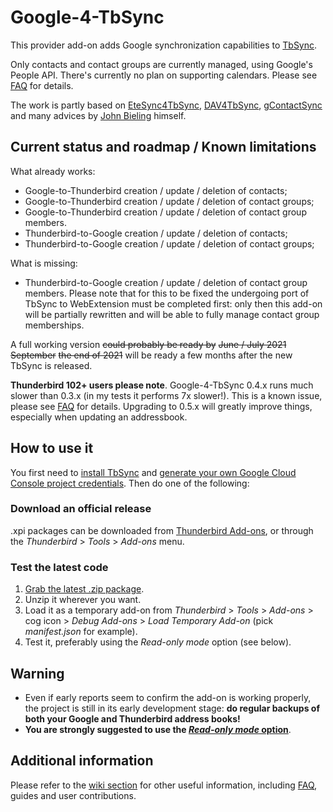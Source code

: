 # Google-4-TbSync

This provider add-on adds Google synchronization capabilities to [TbSync](https://github.com/jobisoft/TbSync).

Only contacts and contact groups are currently managed, using Google's People API. There's currently no plan on supporting calendars. Please see [FAQ](https://github.com/zanonmark/Google-4-TbSync/wiki/FAQ-(Frequently-Asked-Questions)) for details.

The work is partly based on [EteSync4TbSync](https://github.com/etesync/EteSync-4-TbSync), [DAV4TbSync](https://github.com/jobisoft/DAV-4-TbSync), [gContactSync](https://github.com/jdgeenen/gcontactsync) and many advices by [John Bieling](https://github.com/jobisoft) himself.

## Current status and roadmap / Known limitations

What already works:
* Google-to-Thunderbird creation / update / deletion of contacts;
* Google-to-Thunderbird creation / update / deletion of contact groups;
* Google-to-Thunderbird creation / update / deletion of contact group members.
* Thunderbird-to-Google creation / update / deletion of contacts;
* Thunderbird-to-Google creation / update / deletion of contact groups;

What is missing:
* Thunderbird-to-Google creation / update / deletion of contact group members. Please note that for this to be fixed the undergoing port of TbSync to WebExtension must be completed first: only then this add-on will be partially rewritten and will be able to fully manage contact group memberships.

A full working version ~~could probably be ready by~~ ~~June / July 2021~~ ~~September~~ ~~the end of 2021~~ will be ready a few months after the new TbSync is released.

**Thunderbird 102+ users please note**. Google-4-TbSync 0.4.x runs much slower than 0.3.x (in my tests it performs 7x slower!). This is a known issue, please see [FAQ](https://github.com/zanonmark/Google-4-TbSync/wiki/FAQ-(Frequently-Asked-Questions)) for details. Upgrading to 0.5.x will greatly improve things, especially when updating an addressbook.

## How to use it

You first need to [install TbSync](https://addons.thunderbird.net/addon/tbsync) and [generate your own Google Cloud Console project credentials](https://github.com/zanonmark/Google-4-TbSync/wiki/How-to-generate-your-own-Google-Cloud-Console-project-credentials). Then do one of the following:

### Download an official release

.xpi packages can be downloaded from [Thunderbird Add-ons](https://addons.thunderbird.net/addon/google-4-tbsync), or through the _Thunderbird_ > _Tools_ > _Add-ons_ menu.

### Test the latest code

1. [Grab the latest .zip package](https://github.com/zanonmark/Google-4-TbSync/archive/refs/heads/main.zip).
2. Unzip it wherever you want.
3. Load it as a temporary add-on from _Thunderbird_ > _Tools_ > _Add-ons_ > cog icon > _Debug Add-ons_ > _Load Temporary Add-on_ (pick _manifest.json_ for example).
4. Test it, preferably using the _Read-only mode_ option (see below).

## Warning

* Even if early reports seem to confirm the add-on is working properly, the project is still in its early development stage: **do regular backups of both your Google and Thunderbird address books!**
* **You are strongly suggested to use the [_Read-only mode_ option](https://github.com/zanonmark/Google-4-TbSync/wiki/Account-options#read-only-mode)**.

## Additional information

Please refer to the [wiki section](https://github.com/zanonmark/Google-4-TbSync/wiki) for other useful information, including [FAQ](https://github.com/zanonmark/Google-4-TbSync/wiki/FAQ-(Frequently-Asked-Questions)), guides and user contributions.
